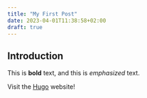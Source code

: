 ```yaml
---
title: "My First Post"
date: 2023-04-01T11:38:58+02:00
draft: true
---
```


## Introduction

This is **bold** text, and this is *emphasized* text.

Visit the [Hugo](https://gohugo.io) website!